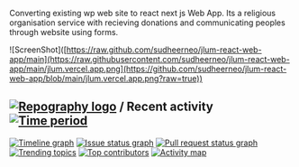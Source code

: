 Converting existing wp web site to react next js Web App. Its a religious organisation service with recieving donations and communicating peoples through website using forms.

![ScreenShot]([https://raw.github.com/sudheerneo/jlum-react-web-app/main](https://raw.githubusercontent.com/sudheerneo/jlum-react-web-app/main/jlum.vercel.app.png](https://github.com/sudheerneo/jlum-react-web-app/blob/main/jlum.vercel.app.png?raw=true))


## [![Repography logo](https://images.repography.com/logo.svg)](https://repography.com) / Recent activity [![Time period](https://images.repography.com/35428199/sudheerneo/jlum-react-web-app/recent-activity/CZ2j3Agt9ImhTlk0xHcalfjmssCj1zXRVPmjXYvCnhU/UwHhE8CikD9q45Tg1C2OkKY3sDkCEMLR9sArsgKzMKs_badge.svg)](https://repography.com)
[![Timeline graph](https://images.repography.com/35428199/sudheerneo/jlum-react-web-app/recent-activity/CZ2j3Agt9ImhTlk0xHcalfjmssCj1zXRVPmjXYvCnhU/UwHhE8CikD9q45Tg1C2OkKY3sDkCEMLR9sArsgKzMKs_timeline.svg)](https://github.com/sudheerneo/jlum-react-web-app/commits)
[![Issue status graph](https://images.repography.com/35428199/sudheerneo/jlum-react-web-app/recent-activity/CZ2j3Agt9ImhTlk0xHcalfjmssCj1zXRVPmjXYvCnhU/UwHhE8CikD9q45Tg1C2OkKY3sDkCEMLR9sArsgKzMKs_issues.svg)](https://github.com/sudheerneo/jlum-react-web-app/issues)
[![Pull request status graph](https://images.repography.com/35428199/sudheerneo/jlum-react-web-app/recent-activity/CZ2j3Agt9ImhTlk0xHcalfjmssCj1zXRVPmjXYvCnhU/UwHhE8CikD9q45Tg1C2OkKY3sDkCEMLR9sArsgKzMKs_prs.svg)](https://github.com/sudheerneo/jlum-react-web-app/pulls)
[![Trending topics](https://images.repography.com/35428199/sudheerneo/jlum-react-web-app/recent-activity/CZ2j3Agt9ImhTlk0xHcalfjmssCj1zXRVPmjXYvCnhU/UwHhE8CikD9q45Tg1C2OkKY3sDkCEMLR9sArsgKzMKs_words.svg)](https://github.com/sudheerneo/jlum-react-web-app/commits)
[![Top contributors](https://images.repography.com/35428199/sudheerneo/jlum-react-web-app/recent-activity/CZ2j3Agt9ImhTlk0xHcalfjmssCj1zXRVPmjXYvCnhU/UwHhE8CikD9q45Tg1C2OkKY3sDkCEMLR9sArsgKzMKs_users.svg)](https://github.com/sudheerneo/jlum-react-web-app/graphs/contributors)
[![Activity map](https://images.repography.com/35428199/sudheerneo/jlum-react-web-app/recent-activity/CZ2j3Agt9ImhTlk0xHcalfjmssCj1zXRVPmjXYvCnhU/UwHhE8CikD9q45Tg1C2OkKY3sDkCEMLR9sArsgKzMKs_map.svg)](https://github.com/sudheerneo/jlum-react-web-app/commits)


